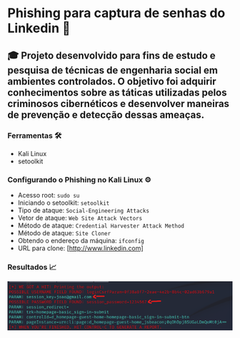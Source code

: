 # Phishing para captura de senhas do Linkedin 🎣

## 🎓 Projeto desenvolvido para fins de estudo e pesquisa de técnicas de engenharia social em ambientes controlados. O objetivo foi adquirir conhecimentos sobre as táticas utilizadas pelos criminosos cibernéticos e desenvolver maneiras de prevenção e detecção dessas ameaças. 

### Ferramentas 🛠️

- Kali Linux
- setoolkit

### Configurando o Phishing no Kali Linux ⚙️

- Acesso root: `sudo su`
- Iniciando o setoolkit: `setoolkit`
- Tipo de ataque: `Social-Engineering Attacks`
- Vetor de ataque: `Web Site Attack Vectors`
- Método de ataque: `Credential Harvester Attack Method `
- Método de ataque: `Site Cloner`
- Obtendo o endereço da máquina: `ifconfig`
- URL para clone: [http://www.linkedin.com]

### Resultados 📈
![](credential.png)
